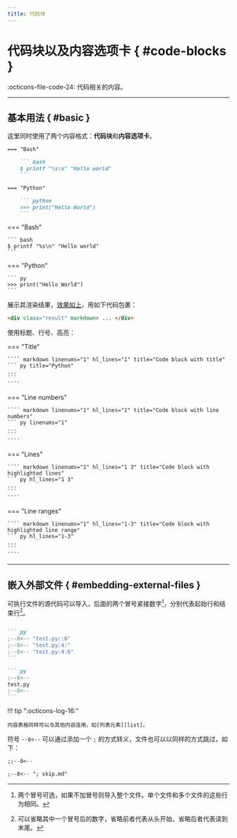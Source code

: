 ```yaml
---
title: 代码块
---
```


代码块以及内容选项卡 { #code-blocks }
============================================

:octicons-file-code-24: 代码相关的内容。

---

基本用法 { #basic }
-------------------

这里同时使用了两个内容格式：**代码块**和**内容选项卡**。

``` markdown linenums="1" title="Content tabs with code blocks"
=== "Bash"

    ``` bash
    $ printf "%s\n" "Hello world"
    ```

=== "Python"

    ``` python
    >>> print("Hello World")
    ```
```

<div class="result" markdown>

=== "Bash"

    ``` bash
    $ printf "%s\n" "Hello world"
    ```

=== "Python"

    ``` py
    >>> print("Hello World")
    ```

</div>

<span id="anchor" aria-hidden="true"></span>
展示其渲染结果，[效果如上][out]，用如下代码包裹：

  [out]: #basic

``` markdown 
<div class="result" markdown> ... </div>
```

使用标题、行号、高亮：

=== "Title"

    ```` markdown linenums="1" hl_lines="1" title="Code block with title"
    ``` py title="Python"
    ...
    ```
    ````

=== "Line numbers"    

    ```` markdown linenums="1" hl_lines="1" title="Code block with line numbers"
    ``` py linenums="1"
    ...
    ```
    ````

=== "Lines"    

    ```` markdown linenums="1" hl_lines="1 3" title="Code block with highlighted lines"
    ``` py hl_lines="1 3"
    ...
    ```
    ````

=== "Line ranges"    

    ```` markdown linenums="1" hl_lines="1-3" title="Code block with highlighted line range"
    ``` py hl_lines="1-3"
    ...
    ```
    ````

---

嵌入外部文件 { #embedding-external-files } 
------------------------------------------

可执行文件的源代码可以导入，后面的两个冒号紧接数字[^1]，分别代表起始行和结束行[^2]。

[^1]: 两个冒号可选，如果不加冒号则导入整个文件。单个文件和多个文件的这些行为相同。
[^2]: 可以省略其中一个冒号后的数字，省略前者代表从头开始，省略后者代表读到末尾。

<div class="grid" markdown>

```` markdown title="单个文件导入"

``` py
;--8<-- "test.py::6"
;--8<-- "test.py:4:"
;--8<-- "test.py:4:6"
```
````

```` markdown title="多个文件导入"
``` py
;--8<--
test.py
;--8<--
```
````

</div>

!!! tip ":octicons-log-16:"
    
    内容表格同样可以与其他内容连用，如[列表元素][list]。

  [list]: lists.md/#list-and-tab

符号 `--8<--` 可以通过添加一个 `;` 的方式转义，文件也可以以同样的方式跳过，如下：

<div class="grid" markdown>

``` markdown
;;--8<--
```

``` markdown
;--8<-- "; skip.md"
```

</div>

